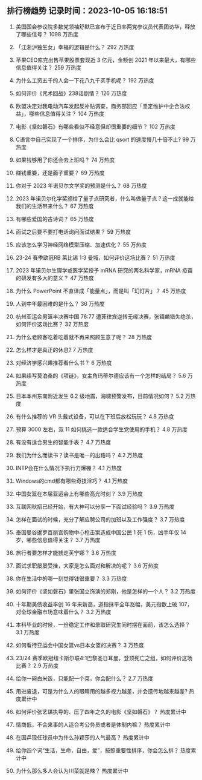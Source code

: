 
## 排行榜趋势 记录时间：2023-10-05 16:18:51
  
  1. 美国国会参议院多数党领袖舒默已宣布于近日率两党参议员代表团访华，释放了哪些信号？ 1098 万热度
    
  2. 「江浙沪独生女」幸福的逻辑是什么？ 292 万热度
    
  3. 苹果CEO库克出售苹果股票套现近 3 亿元，金额创  2021 年以来最大，有哪些信息值得关注？ 259 万热度
    
  4. 为什么工资五千的人会一下花八九千买手机呢？ 192 万热度
    
  5. 如何评价《咒术回战》238话剧情？ 126 万热度
    
  6. 欧盟决定对我电动汽车发起反补贴调查，商务部回应「坚定维护中企合法权益」，哪些信息值得关注？ 104 万热度
    
  7. 电影《坚如磐石》有哪些看似不经意但却很重要的细节？ 102 万热度
    
  8. C语言中自己实现了一个排序，为什么会比 qsort 的速度慢几十倍不止? 99 万热度
    
  9. 如果钱够用了你还会去上班吗？ 74 万热度
    
  10. 赚钱重要，还是面子重要？ 69 万热度
    
  11. 你对于 2023 年诺贝尔文学奖的预测是什么？ 68 万热度
    
  12. 2023 年诺贝尔化学奖颁给了量子点研究者，什么叫做量子点？这一成就能给我们的生活带来什么？ 67 万热度
    
  13. 有哪些爱国的古诗词？ 65 万热度
    
  14. 面试之后要不要打电话询问面试结果？ 59 万热度
    
  15. 应该怎么学习神经网络模型压缩、加速优化？ 55 万热度
    
  16. 23-24 赛季欧冠RB 莱比锡 1:3 曼城，如何评价这场比赛？ 51 万热度
    
  17. 2023 年诺贝尔生理学或医学奖授予 mRNA 研究的两名科学家，mRNA 疫苗的研发有多大的意义？ 47 万热度
    
  18. 为什么 PowerPoint 不直译成「能量点」，而是叫「幻灯片」？ 45 万热度
    
  19. 人到中年最困难的是什么？ 36 万热度
    
  20. 杭州亚运会男篮半决赛中国 76:77 遭菲律宾逆转无缘决赛，张镇麟错失绝杀，如何评价这场比赛？ 32 万热度
    
  21. 为什么老顾客吃着吃着就不再来照顾生意了呢？ 28 万热度
    
  22. 怎么样才是真正的休息? 7 万热度
    
  23. 对经济学感兴趣推荐看什么书？ 6 万热度
    
  24. 如果续写莫泊桑的《项链》，女主角玛蒂尔德应该有一个怎样的结局？ 5.6 万热度
    
  25. 日本本州东南附近发生 6.2 级地震，海啸预警发布，目前情况如何？ 5.2 万热度
    
  26. 有什么推荐的 VR 头戴式设备，可以在下班后放松玩玩？ 4.8 万热度
    
  27. 预算 3000 左右，双 11 如何挑选一款适合学生党使用的手机？ 4.8 万热度
    
  28. 有没有适合男生的智能手表？ 4.7 万热度
    
  29. 我们为什么而读书？读书是唯一的出路吗？ 4.2 万热度
    
  30. INTP会在什么情况下执行力爆棚？ 4.1 万热度
    
  31. Windows的cmd都有哪些奇技淫巧？ 4.1 万热度
    
  32. 中国女篮在本届亚运会上有哪些高光时刻？ 3.9 万热度
    
  33. 互联网秋招已经开始，有大神可以分享一下面试经验吗？ 3.9 万热度
    
  34. 怎样在面试的时候，充分了解应聘公司的加班以及工作强度？ 3.7 万热度
    
  35. 泰国曼谷暹罗百丽宫购物中心枪击案造成中国公民 1 死 1 伤，凶手年仅 14 岁，哪些信息值得关注？ 3.7 万热度
    
  36. 旅行者要怎样才能掳走芙宁娜？ 3.6 万热度
    
  37. 面试求职屡屡受挫，大家是怎么面对和解决的呢？ 3.6 万热度
    
  38. 你在生活中的哪一刻觉得钱很重要？ 3.3 万热度
    
  39. 如何评价《坚如磐石》里张国立饰演的郑刚，他是怎样的一个人？ 3.2 万热度
    
  40. 十年期美债收益率创 16 年来新高，道指抹平全年涨幅，美元指数上破 107，对全球金融市场意味着什么？ 3.2 万热度
    
  41. 本科毕业的时候，一份稳定工作和录取研究生同时摆在面前，该怎么选择？ 3.1 万热度
    
  42. 如何看待亚运会中国女篮vs日本女篮的决赛？ 3 万热度
    
  43. 23/24 赛季欧冠纽卡斯尔联4:1巴黎圣日耳曼，登顶死亡之组，如何评价这场比赛？ 2.9 万热度
    
  44. 给你一碗白米饭，只能配一个菜，你会配什么？ 2.7 万热度
    
  45. 用进废退，可是为什么人的眼睛用的越多视力越差，并会遗传地越来越差? 热度累计中
    
  46. 如何评价张艺谋执导的、压了四年之久的电影《坚如磐石》？ 热度累计中
    
  47. 情商低，不会来事的人适合考公务员或者是体制内嘛？ 热度累计中
    
  48. 在国乒现任球员中为什么孙颖莎的人气最高？ 热度累计中
    
  49. 给你四个词“生活，生命，自由，爱”，按照重要性排序，你会怎么排？ 热度累计中
    
  50. 为什么那么多人会认为川菜就是辣？ 热度累计中
    